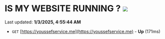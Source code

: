 # IS MY WEBSITE RUNNING ? [![](https://img.shields.io/static/v1?label=Sponsor&message=%E2%9D%A4&logo=GitHub&color=%23fe8e86)](https://github.com/sponsors/Youssef-Lehmam)

Last updated: **1/3/2025, 4:55:44 AM**

- `GET` [https://youssefservice.me](https://youssefservice.me) - **Up** (171ms)
